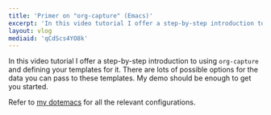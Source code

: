 ```yaml
---
title: 'Primer on "org-capture" (Emacs)'
excerpt: 'In this video tutorial I offer a step-by-step introduction to using "org-capture" and defining your templates for it.'
layout: vlog
mediaid: 'qCdScs4YO8k'
---
```


In this video tutorial I offer a step-by-step introduction to using
`org-capture` and defining your templates for it.  There are lots of
possible options for the data you can pass to these templates.  My demo
should be enough to get you started.

Refer to [my dotemacs](https://protesilaos.com/emacs/dotemacs) for all the
relevant configurations.
